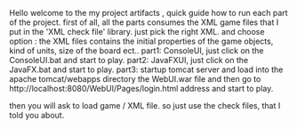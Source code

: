 Hello welcome to the my project artifacts ,
quick guide how to run each part of the project. 
first of all, all the parts consumes the XML game files that I put in the 'XML check file' library. 
just pick the right XML. and choose option :
the XML files contains the initial properties of the game objects, kind of units, size of the board ect.. 
part1: ConsoleUI, just click on the ConsoleUI.bat and start to play. 
part2: JavaFXUI, just click on the JavaFX.bat and start to play. 
part3: startup tomcat server and load into the apache tomcat/webapps directory the WebUI.war file 
and then go to http://localhost:8080/WebUI/Pages/login.html address and start to play. 

then you will ask to load game / XML file. 
so just use the check files, that I told you about.
